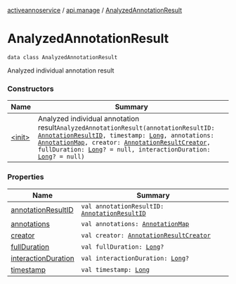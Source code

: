 [activeannoservice](../../index.md) / [api.manage](../index.md) / [AnalyzedAnnotationResult](./index.md)

# AnalyzedAnnotationResult

`data class AnalyzedAnnotationResult`

Analyzed individual annotation result

### Constructors

| Name | Summary |
|---|---|
| [&lt;init&gt;](-init-.md) | Analyzed individual annotation result`AnalyzedAnnotationResult(annotationResultID: `[`AnnotationResultID`](../../document.annotation/-annotation-result-i-d.md)`, timestamp: `[`Long`](https://kotlinlang.org/api/latest/jvm/stdlib/kotlin/-long/index.html)`, annotations: `[`AnnotationMap`](../../document.annotation/-annotation-map.md)`, creator: `[`AnnotationResultCreator`](../../document.annotation/-annotation-result-creator/index.md)`, fullDuration: `[`Long`](https://kotlinlang.org/api/latest/jvm/stdlib/kotlin/-long/index.html)`? = null, interactionDuration: `[`Long`](https://kotlinlang.org/api/latest/jvm/stdlib/kotlin/-long/index.html)`? = null)` |

### Properties

| Name | Summary |
|---|---|
| [annotationResultID](annotation-result-i-d.md) | `val annotationResultID: `[`AnnotationResultID`](../../document.annotation/-annotation-result-i-d.md) |
| [annotations](annotations.md) | `val annotations: `[`AnnotationMap`](../../document.annotation/-annotation-map.md) |
| [creator](creator.md) | `val creator: `[`AnnotationResultCreator`](../../document.annotation/-annotation-result-creator/index.md) |
| [fullDuration](full-duration.md) | `val fullDuration: `[`Long`](https://kotlinlang.org/api/latest/jvm/stdlib/kotlin/-long/index.html)`?` |
| [interactionDuration](interaction-duration.md) | `val interactionDuration: `[`Long`](https://kotlinlang.org/api/latest/jvm/stdlib/kotlin/-long/index.html)`?` |
| [timestamp](timestamp.md) | `val timestamp: `[`Long`](https://kotlinlang.org/api/latest/jvm/stdlib/kotlin/-long/index.html) |
